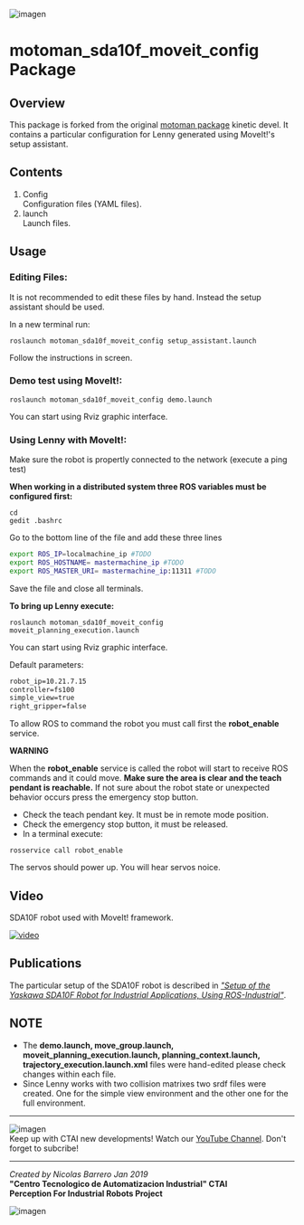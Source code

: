 ![imagen](https://raw.githubusercontent.com/ctaipuj/lenny_motoman/master/lenny.png)
# motoman\_sda10f\_moveit\_config Package
## Overview
This package  is forked from the original [motoman package](https://github.com/ros-industrial/motoman) kinetic devel. It contains a particular configuration for Lenny generated using MoveIt!'s setup assistant.

## Contents

1. Config  
Configuration files (YAML files).
2. launch  
Launch files.  

## Usage

### Editing Files:
It is not recommended to edit these files by hand. Instead the setup assistant should be used.

In a new terminal run:

`roslaunch motoman_sda10f_moveit_config setup_assistant.launch` 

Follow the instructions in screen.

### Demo test using MoveIt!:

`roslaunch motoman_sda10f_moveit_config demo.launch`

You can start using Rviz graphic interface.

### Using Lenny with MoveIt!:

Make sure the robot is propertly connected to the network (execute a ping test)

**When working in a distributed system three ROS variables must be configured first:**

```
cd
gedit .bashrc
```
Go to the bottom line of the file and add these three lines 

``` sh
export ROS_IP=localmachine_ip #TODO
export ROS_HOSTNAME= mastermachine_ip #TODO
export ROS_MASTER_URI= mastermachine_ip:11311 #TODO
```

Save the file and close all terminals.

**To bring up Lenny execute:**

`roslaunch motoman_sda10f_moveit_config moveit_planning_execution.launch`

You can start using Rviz graphic interface.

Default parameters:

```xml
robot_ip=10.21.7.15
controller=fs100
simple_view=true
right_gripper=false
```

To allow ROS to command the robot you must call first the **robot_enable** service.

**WARNING**

When the **robot_enable** service is called the robot will start to receive ROS commands and it could move. **Make sure the area is clear and the teach pendant is reachable.** If not sure about the robot state or unexpected behavior occurs press the emergency stop button.

* Check the teach pendant key. It must be in remote mode position.
*  Check the emergency stop button, it must be released.
*  In a terminal execute:

`rosservice call robot_enable`

The servos should power up. You will hear servos noice.

## Video

SDA10F robot used with MoveIt! framework.

[![video](https://img.youtube.com/vi/mS05tVPRCq0/0.jpg)](https://www.youtube.com/watch?v=mS05tVPRCq0)

## Publications

The particular setup of the SDA10F robot is described in [*"Setup of the Yaskawa SDA10F Robot for Industrial Applications, Using ROS-Industrial"*](https://www.researchgate.net/publication/315063645_Setup_of_the_Yaskawa_SDA10F_Robot_for_Industrial_Applications_Using_ROS-Industrial).

## NOTE

* The **demo.launch, move\_group.launch, moveit\_planning\_execution.launch, planning\_context.launch, trajectory_execution.launch.xml** files were hand-edited please check changes within each file.
*  Since Lenny works with two collision matrixes two srdf files were created. One for the simple view environment and the other one for the full environment.

***
![imagen](https://bit.ly/2QOK5D6)  
Keep up with CTAI new developments! Watch our [YouTube Channel](https://www.youtube.com/channel/UC06RetpipAkfxl98UfEc21w). 
Don't forget to subcribe!
***
*Created by Nicolas Barrero Jan 2019*    
**"Centro Tecnologico de Automatizacion Industrial" CTAI  
Perception For Industrial Robots Project**

![imagen](https://bit.ly/2qVzHyL)
